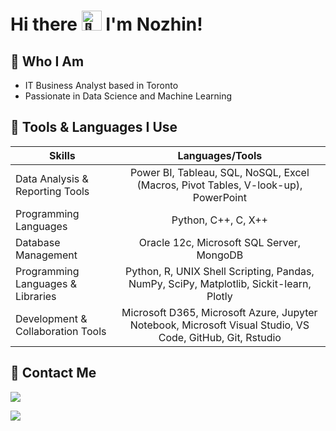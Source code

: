 # Hi there <picture> <source srcset="https://fonts.gstatic.com/s/e/notoemoji/latest/1f44b_1f3fb/512.webp" type="image/webp"> <img src="https://fonts.gstatic.com/s/e/notoemoji/latest/1f44b_1f3fb/512.gif" alt="👋" width="32" height="32"> </picture> I'm Nozhin!

## :pushpin: Who I Am

* IT Business Analyst based in Toronto
* Passionate in Data Science and Machine Learning

## :pushpin: Tools & Languages I Use
  
| Skills        | Languages/Tools
| ------------- |:-------------:|
| Data Analysis & Reporting Tools      | Power BI, Tableau, SQL, NoSQL, Excel (Macros, Pivot Tables, V-look-up), PowerPoint
| Programming Languages    | Python, C++, C, X++
| Database Management | Oracle 12c, Microsoft SQL Server, MongoDB
| Programming Languages & Libraries        |  Python, R, UNIX Shell Scripting, Pandas, NumPy, SciPy, Matplotlib, Sickit-learn, Plotly
| Development & Collaboration Tools | Microsoft D365, Microsoft Azure, Jupyter Notebook, Microsoft Visual Studio, VS Code, GitHub, Git, Rstudio

## :pushpin: Contact Me

<a href="https://www.linkedin.com/in/nozhin-azarpanah-7510bb210"/><img src="[https://camo.githubusercontent.com/a80d00f23720d0bc9f55481cfcd77ab79e141606829cf16ec43f8cacc7741e46/68747470733a2f2f696d672e736869656c64732e696f2f62616467652f4c696e6b6564496e2d3030373742353f7374796c653d666f722d7468652d6261646765266c6f676f3d6c696e6b6564696e266c6f676f436f6c6f723d7768697465](https://pin.it/5ndjK3Ic8)"></a>

<a href="mailto:nojinap@email.com"><img src="[https://camo.githubusercontent.com/571384769c09e0c66b45e39b5be70f68f552db3e2b2311bc2064f0d4a9f5983b/68747470733a2f2f696d672e736869656c64732e696f2f62616467652f476d61696c2d4431343833363f7374796c653d666f722d7468652d6261646765266c6f676f3d676d61696c266c6f676f436f6c6f723d7768697465](https://pin.it/5HA9TKquy)"></a>
